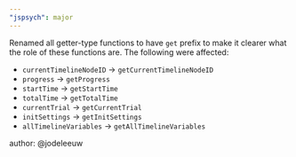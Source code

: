 ```yaml
---
"jspsych": major
---
```


Renamed all getter-type functions to have `get` prefix to make it clearer what the role of these functions are. The following were affected:
- `currentTimelineNodeID` -> `getCurrentTimelineNodeID`
- `progress` -> `getProgress`
- `startTime` -> `getStartTime`
- `totalTime` -> `getTotalTime`
- `currentTrial` -> `getCurrentTrial`
- `initSettings` -> `getInitSettings`
- `allTimelineVariables` -> `getAllTimelineVariables`

author: @jodeleeuw 